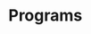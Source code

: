 # Programs
















































































































































































